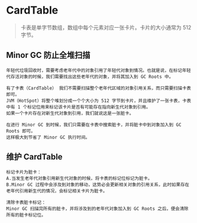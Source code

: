 # CardTable

> 卡表是单字节数组，数组中每个元素对应一张卡片。卡片的大小通常为 512 字节。

## Minor GC 防止全堆扫描

 ```
 年轻代垃圾回收时，需要考虑老年代中的对象引用了年轻代对象到情况。也就是说，在标记年轻代存活对象的时候，我们需要找出这些老年代的对象，并将其加入到 GC Roots 中。

有了卡表（CardTable） 我们不需要扫描整个老年代区域的对象引用关系，而只需要扫描卡表即可。
JVM（HotSpot）将整个堆划分成一个个大小为 512 字节到卡片，并且维护了一张卡表，卡表中有 1 个标记位用来标记该卡片是否有可能存在指向新生代对象到引用。
如果一个卡片存在对新生代对象到引用，我们就说这是一张脏卡。

在进行 Minor GC 到时候，我们只需要在卡表中搜索脏卡，并将脏卡中到对象加入到 GC Roots 即可。
这样极大到节省了 Minor GC 执行时间。
 ```

## 维护 CardTable

```
标记卡片为脏卡：
A.当发生老年代对象引用新生代对象的时候，将卡表的标记位标记为脏卡。
B.Minor GC 过程中会涉及到对象的移动，这势必会更新相关对象的引用关系，此时如果存在老年代引用新生代的情况，会标记相关卡片为脏卡。

清除卡表脏卡标记：
Minor GC 扫描完所有的脏卡，并将涉及到的老年代对象加入到 GC Roots 之后，便会清除所有的脏卡标记位。
```